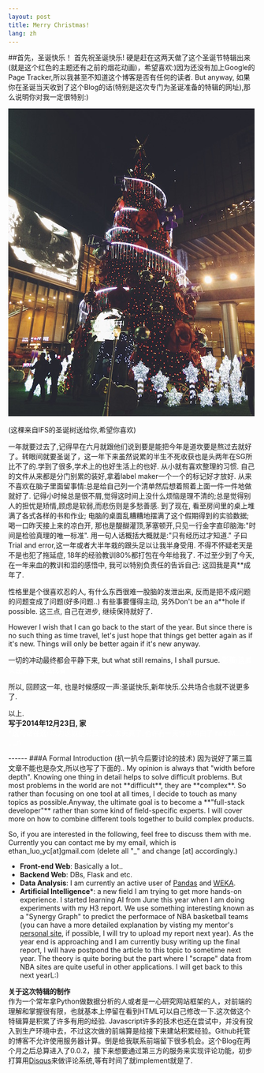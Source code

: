 ```yaml
---
layout: post
title: Merry Christmas!
lang: zh
---
```


##首先，圣诞快乐！
首先祝圣诞快乐! 硬是赶在这两天做了这个圣诞节特辑出来(就是这个红色的主题还有之前的烟花动画)，希望喜欢:)因为还没有加上Google的Page Tracker,所以我甚至不知道这个博客是否有任何的读者. But anyway, 如果你在圣诞当天收到了这个Blog的话(特别是这次专门为圣诞准备的特辑的网址),那么说明你对我一定很特别:)

![Christmas Tree From IFS](/assets/images/christmas_tree.jpg)

(这棵来自IFS的圣诞树送给你,希望你喜欢)

一年就要过去了,记得早在六月就跟他们说到要是能把今年是道坎要是熬过去就好了。转眼间就要圣诞了，这一年下来虽然说累的半生不死收获也是头两年在SG所比不了的.学到了很多,学术上的也好生活上的也好. 从小就有喜欢整理的习惯. 自己的文件从来都是分门别累的装好,拿着label maker一个一个的标记好才放好. 从来不喜欢在脑子里面留事情:总是给自己列一个清单然后想着照着上面一件一件地做就好了. 记得小时候总是很不屑,觉得这时间上没什么烦恼是理不清的;总是觉得别人的担忧是矫情,顾虑是软弱,而悲伤则是多愁善感. 到了现在, 看至房间里的桌上堆满了各式各样的书和作业; 电脑的桌面乱糟糟地摆满了这个假期得到的实验数据; 喝一口昨天接上来的凉白开, 那也是醍醐灌顶,茅塞顿开,只见一行金字直印脑海:"时间是检验真理的唯一标准". 用一句人话概括大概就是:"只有经历过才知道." 子曰Trial and error,这一年或者大半年栽的跟头足以让我半身受用. 不得不怀疑老天是不是也犯了拖延症, 18年的经验教训80%都打包在今年给我了. 不过至少到了今天,在一年来血的教训和泪的感悟中, 我可以特别负责任的告诉自己: 这回我是真**成年了.

性格里是个很喜欢忍的人, 有什么东西很难一股脑的发泄出来, 反而是把不成问题的问题变成了问题(好多问题..) 有些事要懂得主动, 另外Don't be an a**hole if possible. 这三点, 自己在进步, 继续保持就好了.  

However I wish that I can go back to the start of the year. But since there is no such thing as time travel, let's just hope that things get better again as if it's new. Things will only be better again if it's new anyway.  

一切的冲动最终都会平静下来, but what still remains, I shall pursue. <font color=white><b>彩蛋:这其实还有句话,找找看*</b></font>  

所以, 回顾这一年, 也是时候感叹一声:圣诞快乐,新年快乐.公共场合也就不说更多了.  

以上.  
**写于2014年12月23日, 家**  
<font color=white><b>*这句话在这: </b>以为这就是彩蛋了么,太天真了,也许有一天你就明白了 hint:M_ _ k_ _ _n</font>  

<p style="display:none;">好吧,这是真正的彩蛋了:) 吴艾蔚圣诞快乐! 其实做这个特辑就是想逗你开心, 希望你能够过得好好的. Now laugh at me.<br>这个博客托管在我的Github<a href="https://github.com/ethanluoyc/ethanluoyc.github.io">网址</a>;Github是程序员的Facebook,负责一个程序的版本管理</p>
------
###A Formal Introduction (扒一扒今后要讨论的技术)
因为说好了第三篇文章不能也是杂文,所以也写了下面的..  
My opinion is always that "width before depth". Knowing one thing in detail helps to solve difficult problems. But most problems in the world are not **difficult**, they are **complex**. So rather than focusing on
one tool at all times, I decide to touch as many topics as possible.Anyway, the ultimate goal is to become a **"full-stack developer"** rather than some kind of field-specific experts. I will cover more on how to combine different tools together to build complex products.

So, if you are interested in the following, feel free to discuss them with me. Currently you can contact me by my email, which is ethan_luo_yc[at]gmail.com (delete all "_" and change [at] accordingly.)

* **Front-end Web**: Basically a lot..
* **Backend Web**: DBs, Flask and etc.
* **Data Analysis**: I am currently an active user of [Pandas](http://pandas.pydata.org) and [WEKA](www.cs.waikato.ac.nz/ml/weka
).
* **Artificial Intelligence***: a new field I am trying to get more hands-on experience. I started learning AI from June this year when I am doing experiments with my H3 report. We use something interesting known as a "Synergy Graph"  to predict the performace of NBA basketball teams (you can have a more detailed explanation by visting my mentor's [personal site](http://somchaya.org/index.html), if possible, I will try to upload my report next year). As the year end is approaching and I am currently busy writing up the final report, I will have postpond the article to this topic to sometime next year. The theory is quite boring but the part where I "scrape" data from NBA sites are quite useful in other applications. I will get back to this next yearL:)

**关于这次特辑的制作**  
作为一个常年拿Python做数据分析的人或者是一心研究网站框架的人，对前端的理解和掌握很有限，也就基本上停留在看到HTML可以自己修改一下.这次做这个特辑算是积累了许多有用的经验. Javascript许多的技术也还在尝试中，并没有投入到生产环境中去，不过这次做的前端算是给接下来建站积累经验。Github托管的博客不允许使用服务器计算。倒是给我联系前端留下很多机会。这个Blog在两个月之后总算进入了0.0.2，接下来想要通过第三方的服务来实现评论功能，初步打算用[Disqus](http://docs.disqus.com/developers/universal/)来做评论系统,等有时间了就implement就是了.
